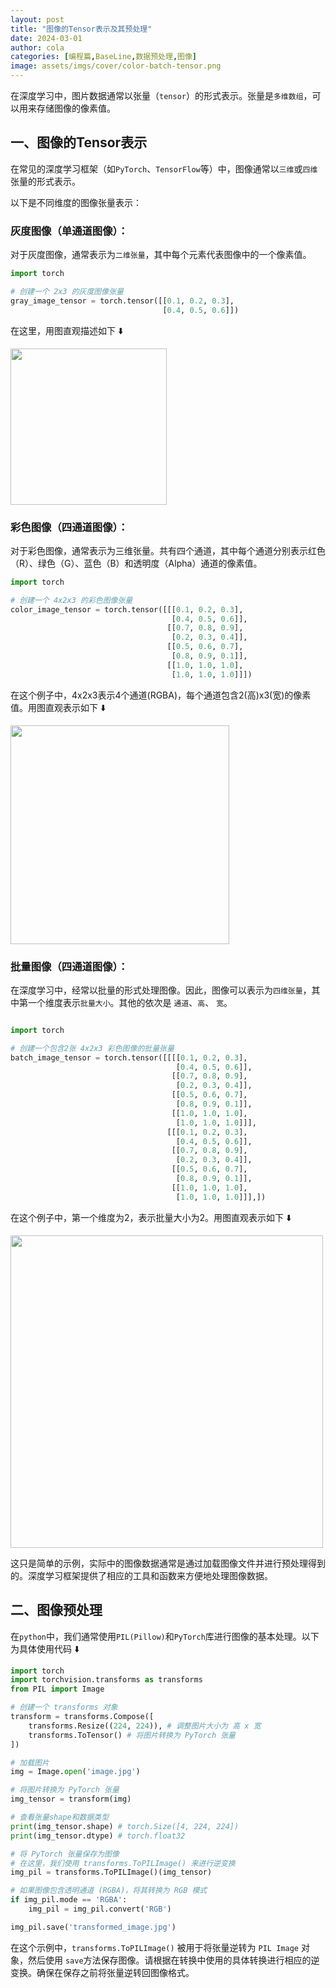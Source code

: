 ```yaml
---
layout: post
title: "图像的Tensor表示及其预处理"
date: 2024-03-01
author: cola
categories: [编程篇,BaseLine,数据预处理,图像]
image: assets/imgs/cover/color-batch-tensor.png
---
```


在深度学习中，图片数据通常以张量（`tensor`）的形式表示。张量是`多维数组`，可以用来存储图像的像素值。

## 一、图像的Tensor表示


在常见的深度学习框架（如`PyTorch`、`TensorFlow`等）中，图像通常以`三维`或`四维`张量的形式表示。

以下是不同维度的图像张量表示：

### 灰度图像（单通道图像）：

对于灰度图像，通常表示为`二维张量`，其中每个元素代表图像中的一个像素值。

```python
import torch

# 创建一个 2x3 的灰度图像张量
gray_image_tensor = torch.tensor([[0.1, 0.2, 0.3],
                                  [0.4, 0.5, 0.6]])

```
在这里，用图直观描述如下 ⬇️

<img src="/assets/imgs/ai/数据预处理/img/img-tensor/grey-tensor.png" width="250" style="display:block;" />

### 彩色图像（四通道图像）：

对于彩色图像，通常表示为三维张量。共有四个通道，其中每个通道分别表示红色（R）、绿色（G）、蓝色（B）和透明度（Alpha）通道的像素值。

```python
import torch

# 创建一个 4x2x3 的彩色图像张量
color_image_tensor = torch.tensor([[[0.1, 0.2, 0.3],
                                    [0.4, 0.5, 0.6]],
                                   [[0.7, 0.8, 0.9],
                                    [0.2, 0.3, 0.4]],
                                   [[0.5, 0.6, 0.7],
                                    [0.8, 0.9, 0.1]],
                                   [[1.0, 1.0, 1.0],
                                    [1.0, 1.0, 1.0]]])
```

在这个例子中，4x2x3表示4个通道(RGBA)，每个通道包含2(高)x3(宽)的像素值。用图直观表示如下 ⬇️

<img src="/assets/imgs/ai/数据预处理/img/img-tensor/color-tensor.png" width="350" style="display:block;" />


### 批量图像（四通道图像）：

在深度学习中，经常以批量的形式处理图像。因此，图像可以表示为`四维张量`，其中第一个维度表示`批量大小`。其他的依次是 `通道`、`高`、 `宽`。

```python

import torch

# 创建一个包含2张 4x2x3 彩色图像的批量张量
batch_image_tensor = torch.tensor([[[[0.1, 0.2, 0.3],
                                     [0.4, 0.5, 0.6]],
                                    [[0.7, 0.8, 0.9],
                                     [0.2, 0.3, 0.4]],
                                    [[0.5, 0.6, 0.7],
                                     [0.8, 0.9, 0.1]],
                                    [[1.0, 1.0, 1.0],
                                     [1.0, 1.0, 1.0]]],
                                   [[[0.1, 0.2, 0.3],
                                     [0.4, 0.5, 0.6]],
                                    [[0.7, 0.8, 0.9],
                                     [0.2, 0.3, 0.4]],
                                    [[0.5, 0.6, 0.7],
                                     [0.8, 0.9, 0.1]],
                                    [[1.0, 1.0, 1.0],
                                     [1.0, 1.0, 1.0]]],])

```

在这个例子中，第一个维度为2，表示批量大小为2。用图直观表示如下 ⬇️

<img src="/assets/imgs/ai/数据预处理/img/img-tensor/color-batch-tensor.png" width="500" style="display:block;" />

这只是简单的示例，实际中的图像数据通常是通过加载图像文件并进行预处理得到的。深度学习框架提供了相应的工具和函数来方便地处理图像数据。


## 二、图像预处理

在`python`中，我们通常使用`PIL(Pillow)`和`PyTorch`库进行图像的基本处理。以下为具体使用代码 ⬇️

```python
import torch
import torchvision.transforms as transforms
from PIL import Image 

# 创建一个 transforms 对象
transform = transforms.Compose([
    transforms.Resize((224, 224)), # 调整图片大小为 高 x 宽 
    transforms.ToTensor() # 将图片转换为 PyTorch 张量
])

# 加载图片
img = Image.open('image.jpg')

# 将图片转换为 PyTorch 张量
img_tensor = transform(img)

# 查看张量shape和数据类型
print(img_tensor.shape) # torch.Size([4, 224, 224]) 
print(img_tensor.dtype) # torch.float32

# 将 PyTorch 张量保存为图像
# 在这里，我们使用 transforms.ToPILImage() 来进行逆变换
img_pil = transforms.ToPILImage()(img_tensor)

# 如果图像包含透明通道 (RGBA)，将其转换为 RGB 模式
if img_pil.mode == 'RGBA':
    img_pil = img_pil.convert('RGB')

img_pil.save('transformed_image.jpg')
```

在这个示例中，`transforms.ToPILImage()` 被用于将张量逆转为 `PIL Image` 对象，然后使用 `save`方法保存图像。请根据在转换中使用的具体转换进行相应的逆变换。确保在保存之前将张量逆转回图像格式。